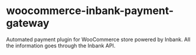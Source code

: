 # woocommerce-inbank-payment-gateway
Automated payment plugin for WooCommerce store powered by Inbank. All the information goes through the Inbank API.
